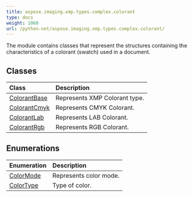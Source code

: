 ```yaml
---
title: aspose.imaging.xmp.types.complex.colorant
type: docs
weight: 1060
url: /python-net/aspose.imaging.xmp.types.complex.colorant/
---
```



The module contains classes that represent the structures containing the characteristics of a colorant (swatch) used in a document.

## **Classes**
| **Class** | **Description** |
| :- | :- |
| [ColorantBase](/imaging/python-net/aspose.imaging.xmp.types.complex.colorant/colorantbase/) | Represents XMP Colorant type. |
| [ColorantCmyk](/imaging/python-net/aspose.imaging.xmp.types.complex.colorant/colorantcmyk/) | Represents CMYK Colorant. |
| [ColorantLab](/imaging/python-net/aspose.imaging.xmp.types.complex.colorant/colorantlab/) | Represents LAB Colorant. |
| [ColorantRgb](/imaging/python-net/aspose.imaging.xmp.types.complex.colorant/colorantrgb/) | Represents RGB Colorant. |
## **Enumerations**
| **Enumeration** | **Description** |
| :- | :- |
| [ColorMode](/imaging/python-net/aspose.imaging.xmp.types.complex.colorant/colormode/) | Represents color mode. |
| [ColorType](/imaging/python-net/aspose.imaging.xmp.types.complex.colorant/colortype/) | Type of color. |
